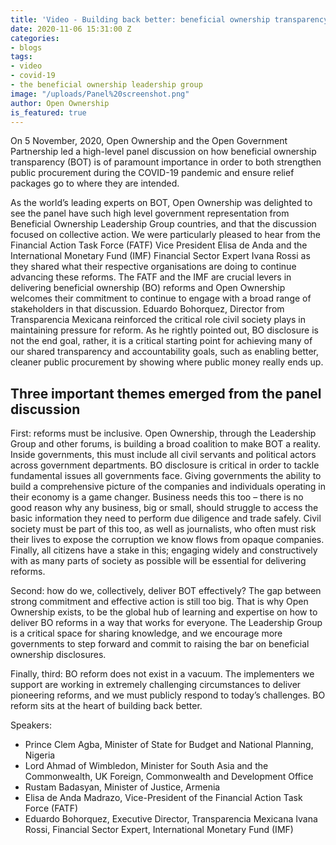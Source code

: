 ```yaml
---
title: 'Video - Building back better: beneficial ownership transparency during a crisis'
date: 2020-11-06 15:31:00 Z
categories:
- blogs
tags:
- video
- covid-19
- the beneficial ownership leadership group
image: "/uploads/Panel%20screenshot.png"
author: Open Ownership
is_featured: true
---
```


On 5 November, 2020, Open Ownership and the Open Government Partnership led a high-level panel discussion on how beneficial ownership transparency (BOT) is of paramount importance in order to both strengthen public procurement during the COVID-19 pandemic and ensure relief packages go to where they are intended. 

As the world’s leading experts on BOT, Open Ownership was delighted to see the panel have such high level government representation from Beneficial Ownership Leadership Group countries, and that the discussion focused on collective action. We were particularly pleased to hear from the Financial Action Task Force (FATF) Vice President Elisa de Anda and the International Monetary Fund (IMF) Financial Sector Expert Ivana Rossi as they shared what their respective organisations are doing to continue advancing these reforms. The FATF and the IMF are crucial levers in delivering beneficial ownership (BO) reforms and Open Ownership welcomes their commitment to continue to engage with a broad range of stakeholders in that discussion. Eduardo Bohorquez, Director from Transparencia Mexicana reinforced the critical role civil society plays in maintaining pressure for reform. As he rightly pointed out, BO disclosure is not the end goal, rather, it is a critical starting point for achieving many of our shared transparency and accountability goals, such as enabling better, cleaner public procurement by showing where public money really ends up.

## Three important themes emerged from the panel discussion

First: reforms must be inclusive. Open Ownership, through the Leadership Group and other forums, is building a broad coalition to make BOT a reality. Inside governments, this must include all civil servants and political actors across government departments. BO disclosure is critical in order to tackle fundamental issues all governments face. Giving governments the ability to build a comprehensive picture of the companies and individuals operating in their economy is a game changer. Business needs this too – there is no good reason why any business, big or small, should struggle to access the basic information they need to perform due diligence and trade safely. Civil society must be part of this too, as well as journalists, who often must risk their lives to expose the corruption we know flows from opaque companies. Finally, all citizens have a stake in this; engaging widely and constructively with as many parts of society as possible will be essential for delivering reforms.

Second: how do we, collectively, deliver BOT effectively? The gap between strong commitment and effective action is still too big. That is why Open Ownership exists, to be the global hub of learning and expertise on how to deliver BO reforms in a way that works for everyone. The Leadership Group is a critical space for sharing knowledge, and we encourage more governments to step forward and commit to raising the bar on beneficial ownership disclosures. 

Finally, third: BO reform does not exist in a vacuum. The implementers we support are working in extremely challenging circumstances to deliver pioneering reforms, and we must publicly respond to today’s challenges. BO reform sits at the heart of building back better. 


Speakers:
* Prince Clem Agba, Minister of State for Budget and National Planning, Nigeria
* Lord Ahmad of Wimbledon, Minister for South Asia and the Commonwealth, UK Foreign, Commonwealth and Development Office
* Rustam Badasyan, Minister of Justice, Armenia
* Elisa de Anda Madrazo, Vice-President of the Financial Action Task Force (FATF)
* Eduardo Bohorquez, Executive Director, Transparencia Mexicana
Ivana Rossi, Financial Sector Expert, International Monetary Fund (IMF)
